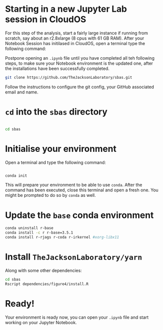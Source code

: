 # Starting in a new Jupyter Lab session in CloudOS
For this step of the analysis, start a fairly large instance if running from scratch, say about an r2.8xlarge (8 cpus with 61 GB RAM).
After your Notebook Session has initilased in CloudOS, open a terminal type the following command:


Postpone opening an `.ipynb` file until you have completed all teh following steps, to make sure your Notebook environment is the updated one, after the installations have been successfully completed.


```bash
git clone https://github.com/TheJacksonLaboratory/sbas.git
```

Follow the instructions to configure the git config, your GitHub associated email and name.

# `cd` into the `sbas` directory

```bash

cd sbas

```

# Initialise your environment

Open a terminal and type the following command:

```bash

conda init

```

This will prepare your environment to be able to use `conda`. After the command has been executed, close this terminal and open a fresh one.
You might be prompted to do so by `conda` as well.


# Update the `base` conda environment

```bash
conda uninstall r-base
conda install -c r r-base=3.5.1
conda install r-rjags r-coda r-irkernel #xorg-libx11
```

#  Install `TheJacksonLaboratory/yarn`

Along with some other dependencies:


```bash
cd sbas
Rscript dependencies/figure4/install.R
```

# Ready!

Your environment is ready now, you can open your  `.ipynb` file and start working on your Jupyter Notebook.
